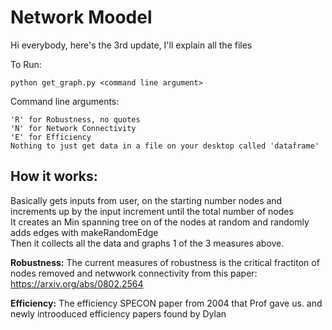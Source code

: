# Network Moodel
Hi everybody, here's the 3rd update, I'll explain all the files

To Run: 
    
    python get_graph.py <command line argument>

Command line arguments:
    
    'R' for Robustness, no quotes
    'N' for Network Connectivity
    'E' for Efficiency
    Nothing to just get data in a file on your desktop called 'dataframe'

## How it works:          
Basically gets inputs from user, on the starting number nodes and
increments up by the input increment until the total number of nodes        
It creates an Min spanning tree on of the nodes at random and randomly adds edges 
with makeRandomEdge     
Then it collects all the data and graphs 1 of the 3 measures above.


**Robustness:**
The current measures of robustness is the critical fractiton of nodes removed and 
netwwork connectivity from this paper: https://arxiv.org/abs/0802.2564


**Efficiency:**
The efficiency SPECON paper from 2004 that Prof gave us.
and newly introoduced efficiency papers found by Dylan
